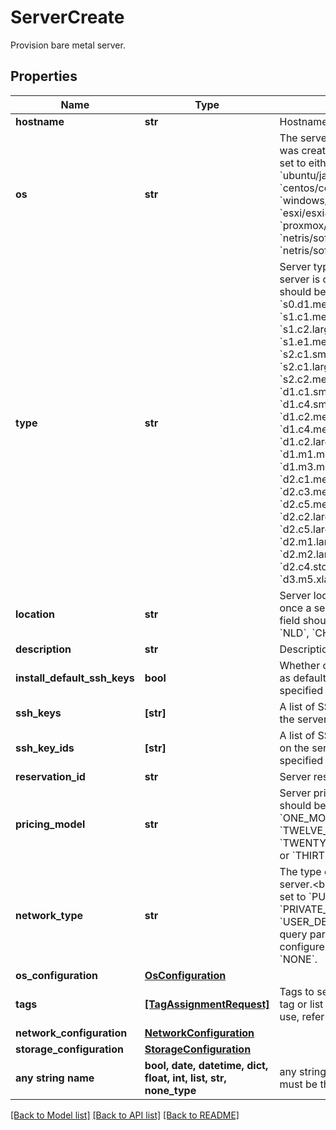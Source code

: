 # ServerCreate

Provision bare metal server.

## Properties
Name | Type | Description | Notes
------------ | ------------- | ------------- | -------------
**hostname** | **str** | Hostname of server. | 
**os** | **str** | The server’s OS ID used when the server was created. Currently this field should be set to either &#x60;ubuntu/bionic&#x60;, &#x60;ubuntu/focal&#x60;, &#x60;ubuntu/jammy&#x60;, &#x60;centos/centos7&#x60;, &#x60;centos/centos8&#x60;, &#x60;windows/srv2019std&#x60;, &#x60;windows/srv2019dc&#x60;, &#x60;esxi/esxi70&#x60;, &#x60;esxi/esxi80&#x60;, &#x60;debian/bullseye&#x60;, &#x60;proxmox/bullseye&#x60;, &#x60;netris/controller&#x60;, &#x60;netris/softgate_1g&#x60; or &#x60;netris/softgate_10g&#x60;. | 
**type** | **str** | Server type ID. Cannot be changed once a server is created. Currently this field should be set to either &#x60;s0.d1.small&#x60;, &#x60;s0.d1.medium&#x60;, &#x60;s1.c1.small&#x60;, &#x60;s1.c1.medium&#x60;, &#x60;s1.c2.medium&#x60;, &#x60;s1.c2.large&#x60;, &#x60;s1.e1.small&#x60;, &#x60;s1.e1.medium&#x60;, &#x60;s1.e1.large&#x60;, &#x60;s2.c1.small&#x60;, &#x60;s2.c1.medium&#x60;, &#x60;s2.c1.large&#x60;, &#x60;s2.c2.small&#x60;, &#x60;s2.c2.medium&#x60;, &#x60;s2.c2.large&#x60;, &#x60;d1.c1.small&#x60;, &#x60;d1.c2.small&#x60;, &#x60;d1.c3.small&#x60;, &#x60;d1.c4.small&#x60;, &#x60;d1.c1.medium&#x60;, &#x60;d1.c2.medium&#x60;, &#x60;d1.c3.medium&#x60;, &#x60;d1.c4.medium&#x60;, &#x60;d1.c1.large&#x60;, &#x60;d1.c2.large&#x60;, &#x60;d1.c3.large&#x60;, &#x60;d1.c4.large&#x60;, &#x60;d1.m1.medium&#x60;, &#x60;d1.m2.medium&#x60;, &#x60;d1.m3.medium&#x60;, &#x60;d1.m4.medium&#x60;, &#x60;d2.c1.medium&#x60;, &#x60;d2.c2.medium&#x60;, &#x60;d2.c3.medium&#x60;, &#x60;d2.c4.medium&#x60;, &#x60;d2.c5.medium&#x60;, &#x60;d2.c1.large&#x60;, &#x60;d2.c2.large&#x60;, &#x60;d2.c3.large&#x60;, &#x60;d2.c4.large&#x60;, &#x60;d2.c5.large&#x60;, &#x60;d2.m1.medium&#x60;, &#x60;d2.m1.large&#x60;, &#x60;d2.m2.medium&#x60;, &#x60;d2.m2.large&#x60;, &#x60;d2.m2.xlarge&#x60;, &#x60;d2.c4.storage.pliops1&#x60;, &#x60;d3.m4.xlarge&#x60;, &#x60;d3.m5.xlarge&#x60; or &#x60;d3.m6.xlarge&#x60;. | 
**location** | **str** | Server location ID. Cannot be changed once a server is created. Currently this field should be set to &#x60;PHX&#x60;, &#x60;ASH&#x60;, &#x60;SGP&#x60;, &#x60;NLD&#x60;, &#x60;CHI&#x60;, &#x60;SEA&#x60; or &#x60;AUS&#x60;. | 
**description** | **str** | Description of server. | [optional] 
**install_default_ssh_keys** | **bool** | Whether or not to install SSH keys marked as default in addition to any SSH keys specified in this request. | [optional]  if omitted the server will use the default value of True
**ssh_keys** | **[str]** | A list of SSH keys that will be installed on the server. | [optional] 
**ssh_key_ids** | **[str]** | A list of SSH key IDs that will be installed on the server in addition to any SSH keys specified in this request. | [optional] 
**reservation_id** | **str** | Server reservation ID. | [optional] 
**pricing_model** | **str** | Server pricing model. Currently this field should be set to &#x60;HOURLY&#x60;, &#x60;ONE_MONTH_RESERVATION&#x60;, &#x60;TWELVE_MONTHS_RESERVATION&#x60;, &#x60;TWENTY_FOUR_MONTHS_RESERVATION&#x60; or &#x60;THIRTY_SIX_MONTHS_RESERVATION&#x60;. | [optional]  if omitted the server will use the default value of "HOURLY"
**network_type** | **str** | The type of network configuration for this server.&lt;br&gt; Currently this field should be set to &#x60;PUBLIC_AND_PRIVATE&#x60;, &#x60;PRIVATE_ONLY&#x60;, &#x60;PUBLIC_ONLY&#x60; or &#x60;USER_DEFINED&#x60;.&lt;br&gt; Setting the &#x60;force&#x60; query parameter to &#x60;true&#x60; allows you to configure network configuration type as &#x60;NONE&#x60;. | [optional]  if omitted the server will use the default value of "PUBLIC_AND_PRIVATE"
**os_configuration** | [**OsConfiguration**](OsConfiguration.md) |  | [optional] 
**tags** | [**[TagAssignmentRequest]**](TagAssignmentRequest.md) | Tags to set to the server. To create a new tag or list all the existing tags that you can use, refer to [Tags API](https://developers.phoenixnap.com/docs/tags/1/overview). | [optional] 
**network_configuration** | [**NetworkConfiguration**](NetworkConfiguration.md) |  | [optional] 
**storage_configuration** | [**StorageConfiguration**](StorageConfiguration.md) |  | [optional] 
**any string name** | **bool, date, datetime, dict, float, int, list, str, none_type** | any string name can be used but the value must be the correct type | [optional]

[[Back to Model list]](../README.md#documentation-for-models) [[Back to API list]](../README.md#documentation-for-api-endpoints) [[Back to README]](../README.md)


